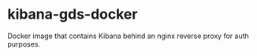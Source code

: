# kibana-gds-docker
Docker image that contains Kibana behind an nginx reverse proxy for auth purposes.
